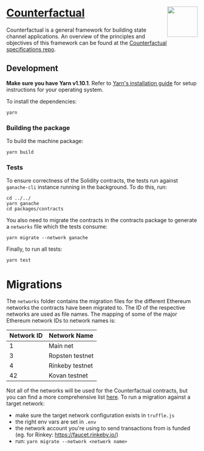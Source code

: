 # [Counterfactual](https://counterfactual.com) <img align="right" src="https://static1.squarespace.com/static/59ee6243268b96cc1fb2b14a/t/5af73bca1ae6cf80fc1cc250/1529369816810/?format=1500w" height="80px" />

Counterfactual is a general framework for building state channel applications. An overview of the principles and objectives of this framework can be found at the [Counterfactual specifications repo](https://github.com/counterfactual/specs).

## Development

**Make sure you have Yarn v1.10.1**. Refer to [Yarn's installation guide](https://yarnpkg.com/lang/en/docs/install/) for setup instructions for your operating system.

To install the dependencies:

```shell
yarn
```

### Building the package

To build the machine package:

```shell
yarn build
```

### Tests

To ensure correctness of the Solidity contracts, the tests run against `ganache-cli` instance running in the background. To do this, run:

```shell
cd ../../
yarn ganache
cd packages/contracts
```

You also need to migrate the contracts in the contracts package to generate a `networks` file which the tests consume:

```shell
yarn migrate --network ganache
```

Finally, to run all tests:

```shell
yarn test
```

# Migrations

The `networks` folder contains the migration files for the different Ethereum networks the contracts have been migrated to. The ID of the respective networks are used as file names.
The mapping of some of the major Ethereum network IDs to network names is:

| Network ID | Network Name    |
| ---------- | --------------- |
| 1          | Main net        |
| 3          | Ropsten testnet |
| 4          | Rinkeby testnet |
| 42         | Kovan testnet   |

Not all of the networks will be used for the Counterfactual contracts, but you can find a more comprehensive list [here](https://ethereum.stackexchange.com/a/17101).
To run a migration against a target network:

- make sure the target network configuration exists in `truffle.js`
- the right env vars are set in `.env`
- the network account you're using to send transactions from is funded (eg. for Rinkey: https://faucet.rinkeby.io/)
- run: `yarn migrate --network <network name>`
